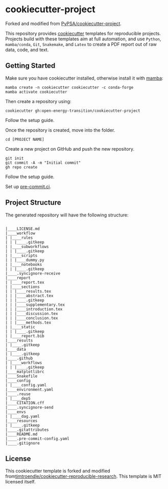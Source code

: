 # cookiecutter-project

Forked and modified from [PyPSA/cookiecutter-project](https://github.com/PyPSA/cookiecutter-project).

This repository provides [cookiecutter](http://cookiecutter.readthedocs.io) templates for reproducible projects.
Projects build with these templates aim at full automation, and use `Python`, `mamba/conda`, `Git`, `Snakemake`, and `Latex` to create a PDF report out of raw data, code, and text. 

## Getting Started

Make sure you have cookiecutter installed, otherwise install it with [mamba](https://mamba.readthedocs.io/en/latest/):

    mamba create -n cookiecutter cookiecutter -c conda-forge
    mamba activate cookiecutter

Then create a repository using:

    cookiecutter gh:open-energy-transition/cookiecutter-project

Follow the setup guide.

Once the repository is created, move into the folder.

    cd [PROJECT NAME]

Create a new project on GitHub and push the new repository.

    git init
    git commit -A -m "Initial commit"
    gh repo create

Follow the setup guide.

Set up [pre-commit.ci](https://pre-commit.ci/).

## Project Structure

The generated repository will have the following structure:

```

|____LICENSE.md
|____workflow
| |____rules
| | |____.gitkeep
| |____subworkflows
| | |____.gitkeep
| |____scripts
| | |____dummy.py
| |____notebooks
| | |____.gitkeep
|____.syncignore-receive
|____report
| |____report.tex
| |____sections
| | |____results.tex
| | |____abstract.tex
| | |____.gitkeep
| | |____supplementary.tex
| | |____introduction.tex
| | |____discussion.tex
| | |____conclusion.tex
| | |____methods.tex
| |____static
| | |____.gitkeep
| |____report.bib
|____results
| |____.gitkeep
|____data
| |____.gitkeep
|____.github
| |____workflows
| | |____.gitkeep
|____matplotlibrc
|____Snakefile
|____config
| |____config.yaml
|____environment.yaml
|____.reuse
| |____dep5
|____CITATION.cff
|____.syncignore-send
|____envs
| |____dag.yaml
|____resources
| |____.gitkeep
|____.gitattributes
|____README.md
|____.pre-commit-config.yaml
|____.gitignore
```

## License

This cookiecutter template is forked and modified from[timtroendle/cookiecutter-reproducible-research](https://github.com/timtroendle/cookiecutter-reproducible-research). This template is MIT licensed itself.
